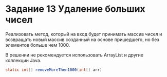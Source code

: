 # Задание 13 Удаление больших чисел

Реализовать метод, который на вход будет принимать массив чисел
и возвращать новый массив созданный на основе пришедшего, 
но без элементов больше чем 1000.

В решении не рекомендуется использовать ArrayList и другие коллекции Java.

```java
static int[] removeMoreThen1000(int[] arr)
```

